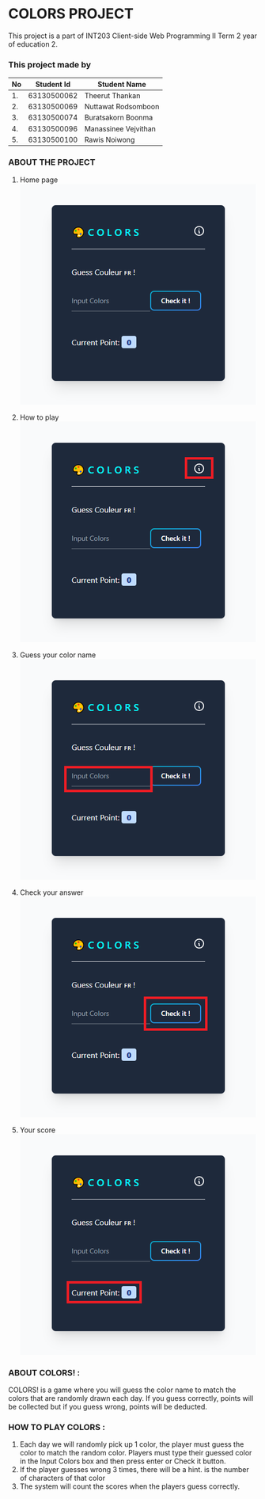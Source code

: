# COLORS PROJECT 

This project is a part of INT203 Client-side Web Programming II Term 2 year of education 2.

### This project made by

| No  | Student Id  | Student Name         |
| --- | ----------- | ------------------   |
| 1.  | 63130500062 | Theerut Thankan      |
| 2.  | 63130500069 | Nuttawat Rodsomboon  |
| 3.  | 63130500074 | Buratsakorn Boonma   |
| 4.  | 63130500096 | Manassinee Vejvithan |
| 5.  | 63130500100 | Rawis Noiwong        |

### ABOUT THE PROJECT

1. Home page
![HOME](https://github.com/bewburats/s2-group4/blob/main/images/home.png?raw=true)

2. How to play
![INFO](https://github.com/bewburats/s2-group4/blob/main/images/info.png?raw=true)

3. Guess your color name
![INPUT](https://github.com/bewburats/s2-group4/blob/main/images/input.png?raw=true)

4. Check your answer
![CHECKBOX](https://github.com/bewburats/s2-group4/blob/main/images/checkbox.png?raw=true)

5. Your score
![SCORE](https://github.com/bewburats/s2-group4/blob/main/images/score.png?raw=true)

### ABOUT COLORS! :
COLORS! is a game where you will guess the color name to match the colors that are randomly drawn each day. If you guess correctly, points will be collected but if you guess wrong, points will be deducted.

### HOW TO PLAY COLORS :
1. Each day we will randomly pick up 1 color, the player must guess the color to match the random color. Players must type their guessed color in the Input Colors box and then press enter or Check it button.
2. If the player guesses wrong 3 times, there will be a hint. is the number of characters of that color
3. The system will count the scores when the players guess correctly.

